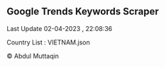 

## Google Trends Keywords Scraper 
 
Last Update 02-04-2023 , 22:08:36

Country List :
VIETNAM.json



© Abdul Muttaqin 

